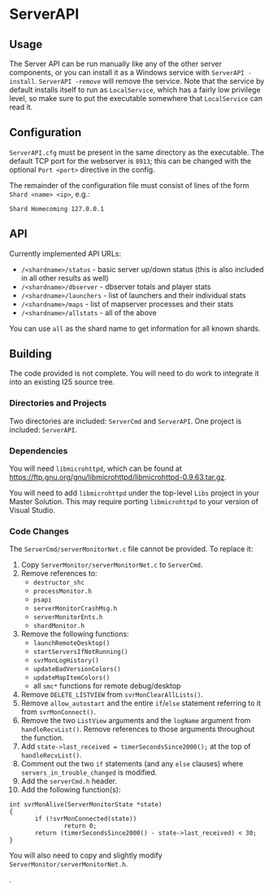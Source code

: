 # ServerAPI

## Usage

The Server API can be run manually like any of the other server components, or you can install it as a Windows service with `ServerAPI -install`. `ServerAPI -remove` will remove the service. Note that the service by default installs itself to run as `LocalService`, which has a fairly low privilege level, so make sure to put the executable somewhere that `LocalService` can read it.

## Configuration

`ServerAPI.cfg` must be present in the same directory as the executable. The default TCP port for the webserver is `8913`; this can be changed with the optional `Port <port>` directive in the config.

The remainder of the configuration file must consist of lines of the form `Shard <name> <ip>`, e.g.:

```
Shard Homecoming 127.0.0.1
```

## API

Currently implemented API URLs:

* `/<shardname>/status` - basic server up/down status (this is also included in all other results as well)
* `/<shardname>/dbserver` - dbserver totals and player stats
* `/<shardname>/launchers` - list of launchers and their individual stats
* `/<shardname>/maps` - list of mapserver processes and their stats
* `/<shardname>/allstats` - all of the above

You can use `all` as the shard name to get information for all known shards.

## Building

The code provided is not complete. You will need to do work to integrate it into an existing I25 source tree.

### Directories and Projects

Two directories are included: `ServerCmd` and `ServerAPI`.
One project is included: `ServerAPI`.

### Dependencies

You will need `libmicrohttpd`, which can be found at <https://ftp.gnu.org/gnu/libmicrohttpd/libmicrohttpd-0.9.63.tar.gz>.

You will need to add `libmicrohttpd` under the top-level `Libs` project in your Master Solution. This may require porting `libmicrohttpd` to your version of Visual Studio.

### Code Changes

The `ServerCmd/serverMonitorNet.c` file cannot be provided. To replace it:

1. Copy `ServerMonitor/serverMonitorNet.c` to `ServerCmd`.
2. Remove references to:
    * `destructor_shc`
    * `processMonitor.h`
    * `psapi`
    * `serverMonitorCrashMsg.h`
    * `serverMonitorEnts.h`
    * `shardMonitor.h`
3. Remove the following functions:
    * `launchRemoteDesktop()`
    * `startServersIfNotRunning()`
    * `svrMonLogHistory()`
    * `updateBadVersionColors()`
    * `updateMapItemColors()`
    * all `smc*` functions for remote debug/desktop
4. Remove `DELETE_LISTVIEW` from `svrMonClearAllLists()`.
5. Remove `allow_autostart` and the entire `if`/`else` statement referring to it from `svrMonConnect()`.
6. Remove the two `ListView` arguments and the `logName` argument from `handleRecvList()`. Remove references to those arguments throughout the function.
7. Add `state->last_received = timerSecondsSince2000();` at the top of `handleRecvList()`.
8. Comment out the two `if` statements (and any `else` clauses) where `servers_in_trouble_changed` is modified.
9. Add the `serverCmd.h` header.
10. Add the following function(s):

```
int svrMonAlive(ServerMonitorState *state)
{
       if (!svrMonConnected(state))
               return 0;
       return (timerSecondsSince2000() - state->last_received) < 30;
}
```

You will also need to copy and slightly modify `ServerMonitor/serverMonitorNet.h`.

.
